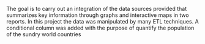 The goal is to carry out an integration of the data sources provided that summarizes key information through graphs and interactive maps in two reports.
In this project the data was manipulated by many ETL
techniques. A conditional column was added with the purpose of quantify the population of the sundry world countries
